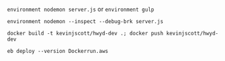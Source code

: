 `environment nodemon server.js` or `environment gulp`

`environment nodemon --inspect --debug-brk server.js`

`docker build -t kevinjscott/hwyd-dev .; docker push kevinjscott/hwyd-dev`

`eb deploy --version Dockerrun.aws`
